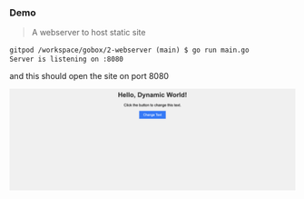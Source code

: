 ### Demo

> A webserver to host static site

```shell
gitpod /workspace/gobox/2-webserver (main) $ go run main.go 
Server is listening on :8080
```

and this should open the site on port 8080

![Alt text](image.png)